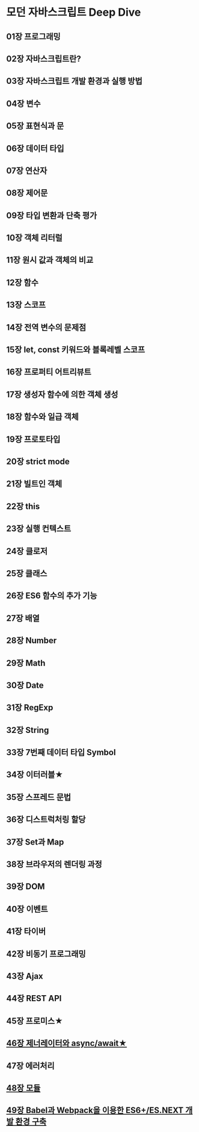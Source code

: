 # 모던 자바스크립트 Deep Dive
## 01장 프로그래밍
## 02장 자바스크립트란?
## 03장 자바스크립트 개발 환경과 실행 방법
## 04장 변수
## 05장 표현식과 문
## 06장 데이터 타입
## 07장 연산자
## 08장 제어문
## 09장 타입 변환과 단축 평가
## 10장 객체 리터럴
## 11장 원시 값과 객체의 비교
## 12장 함수
## 13장 스코프
## 14장 전역 변수의 문제점
## 15장 let, const 키워드와 블록레벨 스코프
## 16장 프로퍼티 어트리뷰트
## 17장 생성자 함수에 의한 객체 생성
## 18장 함수와 일급 객체
## 19장 프로토타입
## 20장 strict mode
## 21장 빌트인 객체
## 22장 this
## 23장 실행 컨텍스트
## 24장 클로저
## 25장 클래스
## 26장 ES6 함수의 추가 기능
## 27장 배열
## 28장 Number
## 29장 Math
## 30장 Date
## 31장 RegExp
## 32장 String
## 33장 7번째 데이터 타입 Symbol
## 34장 이터러블★
## 35장 스프레드 문법
## 36장 디스트럭처링 할당
## 37장 Set과 Map
## 38장 브라우저의 렌더링 과정
## 39장 DOM
## 40장 이벤트
## 41장 타이버
## 42장 비동기 프로그래밍
## 43장 Ajax
## 44장 REST API
## 45장 프로미스★
## [46장 제너레이터와 async/await★](https://github.com/ikkjun/FrontEnd/tree/main/JavaScript/Study/Chapter46)
## 47장 에러처리
## [48장 모듈](https://github.com/ikkjun/FrontEnd/tree/main/JavaScript/Study/Chapter48)
## [49장 Babel과 Webpack을 이용한 ES6+/ES.NEXT 개발 환경 구축](https://github.com/ikkjun/FrontEnd/tree/main/JavaScript/Study/Chapter49)
